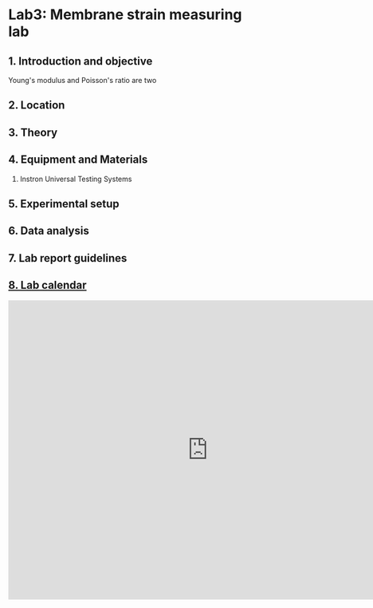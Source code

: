 
# Lab3: Membrane strain measuring lab

## 1. Introduction and objective
Young's modulus and Poisson's ratio are two 

## 2. Location


## 3. Theory


## 4. Equipment and Materials

1. Instron Universal Testing Systems


## 5. Experimental setup


## 6. Data analysis


## 7. Lab report guidelines

## [8. Lab calendar](https://calendar.google.com/calendar/embed?src=c_hobnaabmfreqp84o7qaescmn2g%40group.calendar.google.com&ctz=America%2FNew_York)

<iframe src="https://calendar.google.com/calendar/embed?src=c_hobnaabmfreqp84o7qaescmn2g%40group.calendar.google.com&ctz=America%2FNew_York" style="border: 0" width="800" height="600" frameborder="0" scrolling="no"></iframe>

